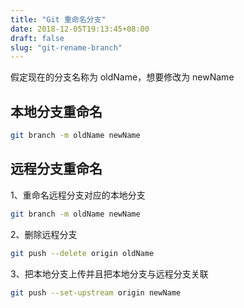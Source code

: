 ```yaml
---
title: "Git 重命名分支"
date: 2018-12-05T19:13:45+08:00
draft: false
slug: "git-rename-branch"
---
```


假定现在的分支名称为 oldName，想要修改为 newName

## 本地分支重命名

```zsh
git branch -m oldName newName
```

## 远程分支重命名

1、重命名远程分支对应的本地分支

```zsh
git branch -m oldName newName
```

2、删除远程分支

```zsh
git push --delete origin oldName
```

3、把本地分支上传并且把本地分支与远程分支关联

```zsh
git push --set-upstream origin newName
```
